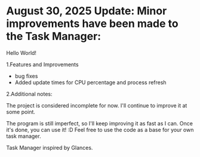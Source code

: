# August 30, 2025 Update: Minor improvements have been made to the Task Manager:

Hello World!

1.Features and Improvements
   - bug fixes
   - Added update times for CPU percentage and process refresh

2.Additional notes:

The project is considered incomplete for now. I'll continue to improve it at some point.

The program is still imperfect, so I'll keep improving it as fast as I can. Once it's done, you can use it! :D 
Feel free to use the code as a base for your own task manager.

Task Manager inspired by Glances.

